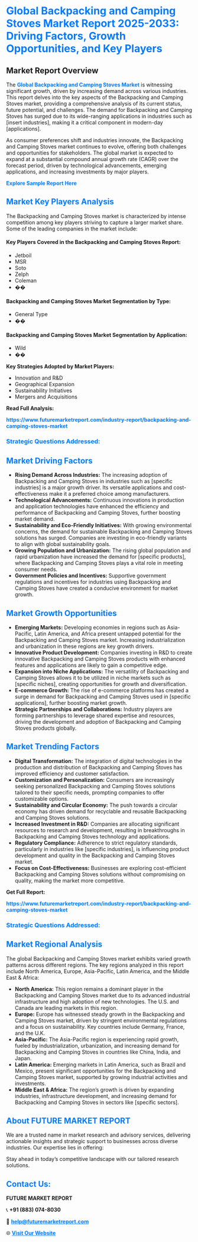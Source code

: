 <h1 style="color: #007BFF;">Global Backpacking and Camping Stoves Market Report 2025-2033: Driving Factors, Growth Opportunities, and Key Players</h1>

<section id="overview">
<h2>Market Report Overview</h2>
<p>The <a href="https://www.futuremarketreport.com/industry-report/backpacking-and-camping-stoves-market" style="color: #007BFF; text-decoration: none;"><strong>Global Backpacking and Camping Stoves Market</strong></a> is witnessing significant growth, driven by increasing demand across various industries. This report delves into the key aspects of the Backpacking and Camping Stoves market, providing a comprehensive analysis of its current status, future potential, and challenges. The demand for Backpacking and Camping Stoves has surged due to its wide-ranging applications in industries such as [insert industries], making it a critical component in modern-day [applications].</p>
<p>As consumer preferences shift and industries innovate, the Backpacking and Camping Stoves market continues to evolve, offering both challenges and opportunities for stakeholders. The global market is expected to expand at a substantial compound annual growth rate (CAGR) over the forecast period, driven by technological advancements, emerging applications, and increasing investments by major players.</p>
</section>

<section id="overview">
<p><a href="https://www.futuremarketreport.com/request-sample/reportId=117653" style="color: #007BFF; text-decoration: none;"><strong>Explore Sample Report Here</strong></a></p>
</section>

<section id="key-players">
<h2 style="color: #007BFF;">Market Key Players Analysis</h2>
<p>The Backpacking and Camping Stoves market is characterized by intense competition among key players striving to capture a larger market share. Some of the leading companies in the market include:</p>
<h4>Key Players Covered in the Backpacking and Camping Stoves Report:</h4>
<ul><li>Jetboil</li><li>MSR</li><li>Soto</li><li>Zelph</li><li>Coleman</li><li>��</li></ul>
<h4>Backpacking and Camping Stoves Market Segmentation by Type:</h4>
<ul><li>General Type</li><li>��</li></ul>

<h4>Backpacking and Camping Stoves Market Segmentation by Application:</h4>
<ul><li>Wild</li><li>��</li></ul>
<p><strong>Key Strategies Adopted by Market Players:</strong></p>
<ul>
<li>Innovation and R&D</li>
<li>Geographical Expansion</li>
<li>Sustainability Initiatives</li>
<li>Mergers and Acquisitions</li>
</ul>
</section>

<section>
<p><strong>Read Full Analysis: </strong></p><a href="https://www.futuremarketreport.com/industry-report/backpacking-and-camping-stoves-market" style="color: #007BFF; text-decoration: none;"><strong>https://www.futuremarketreport.com/industry-report/backpacking-and-camping-stoves-market</strong></a>
<h3 style="color: #007BFF;">Strategic Questions Addressed:</h3>
</section>

<section id="driving-factors">
<h2 style="color: #007BFF;">Market Driving Factors</h2>
<ul>
<li><strong>Rising Demand Across Industries:</strong> The increasing adoption of Backpacking and Camping Stoves in industries such as [specific industries] is a major growth driver. Its versatile applications and cost-effectiveness make it a preferred choice among manufacturers.</li>
<li><strong>Technological Advancements:</strong> Continuous innovations in production and application technologies have enhanced the efficiency and performance of Backpacking and Camping Stoves, further boosting market demand.</li>
<li><strong>Sustainability and Eco-Friendly Initiatives:</strong> With growing environmental concerns, the demand for sustainable Backpacking and Camping Stoves solutions has surged. Companies are investing in eco-friendly variants to align with global sustainability goals.</li>
<li><strong>Growing Population and Urbanization:</strong> The rising global population and rapid urbanization have increased the demand for [specific products], where Backpacking and Camping Stoves plays a vital role in meeting consumer needs.</li>
<li><strong>Government Policies and Incentives:</strong> Supportive government regulations and incentives for industries using Backpacking and Camping Stoves have created a conducive environment for market growth.</li>
</ul>
</section>

<section id="growth-opportunities">
<h2 style="color: #007BFF;">Market Growth Opportunities</h2>
<ul>
<li><strong>Emerging Markets:</strong> Developing economies in regions such as Asia-Pacific, Latin America, and Africa present untapped potential for the Backpacking and Camping Stoves market. Increasing industrialization and urbanization in these regions are key growth drivers.</li>
<li><strong>Innovative Product Development:</strong> Companies investing in R&D to create innovative Backpacking and Camping Stoves products with enhanced features and applications are likely to gain a competitive edge.</li>
<li><strong>Expansion into Niche Applications:</strong> The versatility of Backpacking and Camping Stoves allows it to be utilized in niche markets such as [specific niches], creating opportunities for growth and diversification.</li>
<li><strong>E-commerce Growth:</strong> The rise of e-commerce platforms has created a surge in demand for Backpacking and Camping Stoves used in [specific applications], further boosting market growth.</li>
<li><strong>Strategic Partnerships and Collaborations:</strong> Industry players are forming partnerships to leverage shared expertise and resources, driving the development and adoption of Backpacking and Camping Stoves products globally.</li>
</ul>
</section>

<section id="trending-factors">
<h2 style="color: #007BFF;">Market Trending Factors</h2>
<ul>
<li><strong>Digital Transformation:</strong> The integration of digital technologies in the production and distribution of Backpacking and Camping Stoves has improved efficiency and customer satisfaction.</li>
<li><strong>Customization and Personalization:</strong> Consumers are increasingly seeking personalized Backpacking and Camping Stoves solutions tailored to their specific needs, prompting companies to offer customizable options.</li>
<li><strong>Sustainability and Circular Economy:</strong> The push towards a circular economy has driven demand for recyclable and reusable Backpacking and Camping Stoves solutions.</li>
<li><strong>Increased Investment in R&D:</strong> Companies are allocating significant resources to research and development, resulting in breakthroughs in Backpacking and Camping Stoves technology and applications.</li>
<li><strong>Regulatory Compliance:</strong> Adherence to strict regulatory standards, particularly in industries like [specific industries], is influencing product development and quality in the Backpacking and Camping Stoves market.</li>
<li><strong>Focus on Cost-Effectiveness:</strong> Businesses are exploring cost-efficient Backpacking and Camping Stoves solutions without compromising on quality, making the market more competitive.</li>
</ul>
</section>

<section>
<p><strong>Get Full Report: </strong></p><a href="https://www.futuremarketreport.com/industry-report/backpacking-and-camping-stoves-market" style="color: #007BFF; text-decoration: none;"><strong>https://www.futuremarketreport.com/industry-report/backpacking-and-camping-stoves-market</strong></a>
<h3 style="color: #007BFF;">Strategic Questions Addressed:</h3>
</section>


<section id="regional-analysis">
<h2 style="color: #007BFF;">Market Regional Analysis</h2>
<p>The global Backpacking and Camping Stoves market exhibits varied growth patterns across different regions. The key regions analyzed in this report include North America, Europe, Asia-Pacific, Latin America, and the Middle East & Africa:</p>
<ul>
<li><strong>North America:</strong> This region remains a dominant player in the Backpacking and Camping Stoves market due to its advanced industrial infrastructure and high adoption of new technologies. The U.S. and Canada are leading markets in this region.</li>
<li><strong>Europe:</strong> Europe has witnessed steady growth in the Backpacking and Camping Stoves market, driven by stringent environmental regulations and a focus on sustainability. Key countries include Germany, France, and the U.K.</li>
<li><strong>Asia-Pacific:</strong> The Asia-Pacific region is experiencing rapid growth, fueled by industrialization, urbanization, and increasing demand for Backpacking and Camping Stoves in countries like China, India, and Japan.</li>
<li><strong>Latin America:</strong> Emerging markets in Latin America, such as Brazil and Mexico, present significant opportunities for the Backpacking and Camping Stoves market, supported by growing industrial activities and investments.</li>
<li><strong>Middle East & Africa:</strong> The region’s growth is driven by expanding industries, infrastructure development, and increasing demand for Backpacking and Camping Stoves in sectors like [specific sectors].</li>
</ul>
</section>

<footer>
<h2 style="color: #007BFF;">About FUTURE MARKET REPORT</h2>
<p>We are a trusted name in market research and advisory services, delivering actionable insights and strategic support to businesses across diverse industries. Our expertise lies in offering:</p>

<p>Stay ahead in today’s competitive landscape with our tailored research solutions.</p>

<h2 style="color: #007BFF;">Contact Us:</h2>
<p><strong>FUTURE MARKET REPORT</strong></p>
<p>📞 <strong>+91 (883) 074-8030</strong></p>
<p>📧 <strong><a href="mailto:help@futuremarketreport.com" style="color: #007BFF;">help@futuremarketreport.com</a></strong></p>
<p>🌐 <strong><a href="https://www.futuremarketreport.com/" style="color: #007BFF;">Visit Our Website</a></strong></p>
</footer>